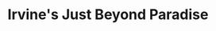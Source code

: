 ---
title: "Irvine's Just Beyond Paradise"
url: /lawrence/irvines-just-beyond-paradise/
shop: alcohol
---